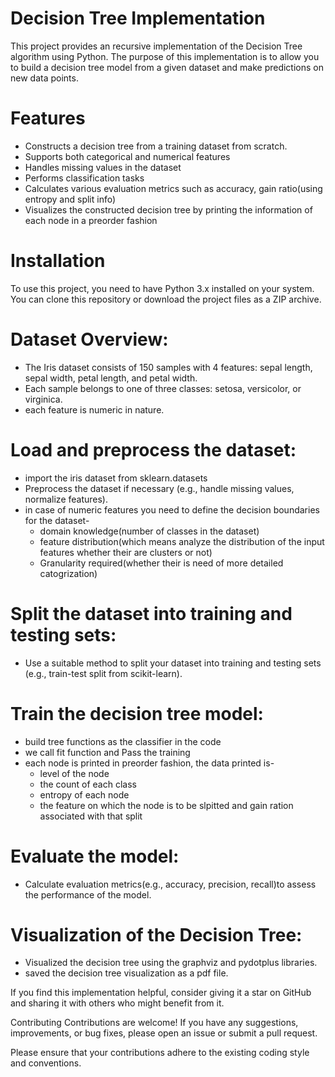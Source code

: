 # Decision Tree Implementation
This project provides an recursive implementation of the Decision Tree algorithm using Python.
The purpose of this implementation is to allow you to build a decision tree model from a given dataset and make predictions on new data points.

# Features
* Constructs a decision tree from a training dataset from scratch.
* Supports both categorical and numerical features
* Handles missing values in the dataset
* Performs classification tasks
* Calculates various evaluation metrics such as accuracy, gain ratio(using entropy and split info)
* Visualizes the constructed decision tree by printing the information of each node in a preorder fashion

# Installation
To use this project, you need to have Python 3.x installed on your system. You can clone this repository or download the project files as a ZIP archive.

# Dataset Overview:
* The Iris dataset consists of 150 samples with 4 features: sepal length, sepal width, petal length, and petal width.
* Each sample belongs to one of three classes: setosa, versicolor, or virginica.
* each feature is numeric in nature.

# Load and preprocess the dataset:
* import the iris dataset from sklearn.datasets
* Preprocess the dataset if necessary (e.g., handle missing values, normalize features).
* in case of numeric features you need to define the decision boundaries for the dataset-
  * domain knowledge(number of classes in the dataset)
  * feature distribution(which means analyze the distribution of the input features whether their are clusters or not)
  * Granularity required(whether their is need of more detailed catogrization)

# Split the dataset into training and testing sets:
* Use a suitable method to split your dataset into training and testing sets (e.g., train-test split from scikit-learn).

# Train the decision tree model:
* build tree functions as the classifier in the code
* we call fit function and Pass the training
* each node is printed in preorder fashion, the data printed is-
  * level of the node
  * the count of each class
  * entropy of each node
  * the feature on which the node is to be slpitted and gain ration associated with that split

# Evaluate the model:
* Calculate evaluation metrics(e.g., accuracy, precision, recall)to assess the performance of the model.

# Visualization of the Decision Tree:
* Visualized the decision tree using the graphviz and pydotplus libraries.
* saved the decision tree visualization as a pdf file.


If you find this implementation helpful, consider giving it a star on GitHub and sharing it with others who might benefit from it.

Contributing
Contributions are welcome! If you have any suggestions, improvements, or bug fixes, please open an issue or submit a pull request.

Please ensure that your contributions adhere to the existing coding style and conventions.
